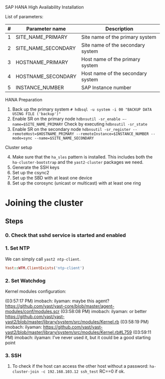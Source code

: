 SAP HANA High Availability Installation

List of parameters:

| # | Parameter name      | Description                      |
|---|---------------------|----------------------------------|
| 1 | SITE_NAME_PRIMARY   | Site name of the primary system  |
| 2 | SITE_NAME_SECONDARY | Site name of the secondary system|
| 3 | HOSTNAME_PRIMARY    | Host name of the primary system  |
| 4 | HOSTNAME_SECONDARY  | Host name of the secondary system|
| 5 | INSTANCE_NUMBER     | SAP Instance number              |


HANA Preparation

1. Back up the primary system
    `# hdbsql -u system -i 00 "BACKUP DATA USING FILE ('backup')"`
2. Enable SR on the primary node
    `hdbnsutil -sr_enable –-name=$SITE_NAME_PRIMARY`
    Check by executing `hdbnsutil -sr_state`
3. Enable SR on the secondary node
    `hdbnsutil -sr_register --remoteHost=$HOSTNAME_PRIMARY --remoteInstance=$INSTANCE_NUMBER --mode=sync --name=$SITE_NAME_SECONDARY`

Cluster setup

4. Make sure that the `ha_sles` pattern is installed. This includes both the `ha-cluster-bootstrap` and the `yast2-cluster` packages we need.
5. Generate the SSH keys
6. Set up the csync2
7. Set up the SBD with at least one device
8. Set up the corosync (unicast or multicast) with at least one ring


# Joining the cluster

## Steps

### 0. Check that sshd service is started and enabled

### 1. Set NTP
We can simply call `yast2 ntp-client`.

```ruby
Yast::WFM.ClientExists('ntp-client')

```

### 2. Set Watchdog

Kernel modules configuration:

(03:57:17 PM) imobach: ilyaman: maybe this agent? https://github.com/yast/yast-core/blob/master/agent-modules/conf/modules.scr
(03:58:08 PM) imobach: ilyaman: or better https://github.com/yast/yast-yast2/blob/master/library/system/src/modules/Kernel.rb
(03:58:19 PM) imobach: ilyaman: https://github.com/yast/yast-yast2/blob/master/library/system/src/modules/Kernel.rb#L759
(03:59:11 PM) imobach: ilyaman: I've never used it, but it could be a good starting point

### 3. SSH

1. To check if the host can access the other host without a password:
`ha-cluster-join -c 192.168.103.12 ssh_test`
RC==0 if ok.



